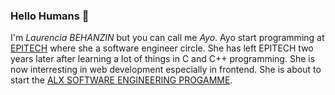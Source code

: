 ### Hello Humans 👋

I'm *Laurencia BEHANZIN* but you can call me *Ayo*.
Ayo start programming at [EPITECH](/"epitech.bj") where she a software engineer circle.
She has left EPITECH two years later after learning a lot of things in C and C++ programming.
She is now interresting in web development especially in frontend.
She is about to start the [ALX SOFTWARE ENGINEERING PROGAMME](/"https://www.alxafrica.com/"). 
